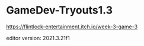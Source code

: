 # GameDev-Tryouts1.3

https://flintlock-entertainment.itch.io/week-3-game-3

editor version: 2021.3.21f1

